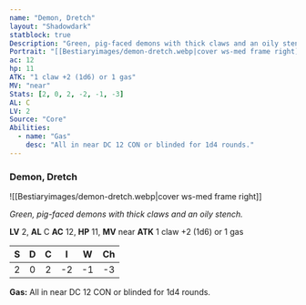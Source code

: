 ```yaml
---
name: "Demon, Dretch"
layout: "Shadowdark"
statblock: true
Description: "Green, pig-faced demons with thick claws and an oily stench."
Portrait: "[[Bestiaryimages/demon-dretch.webp|cover ws-med frame right]]"
ac: 12
hp: 11
ATK: "1 claw +2 (1d6) or 1 gas"
MV: "near"
Stats: [2, 0, 2, -2, -1, -3]
AL: C
LV: 2
Source: "Core"
Abilities:
  - name: "Gas"
    desc: "All in near DC 12 CON or blinded for 1d4 rounds."
---
```


### Demon, Dretch

![[Bestiaryimages/demon-dretch.webp|cover ws-med frame right]]

_Green, pig-faced demons with thick claws and an oily stench._

**LV** 2, **AL** C
**AC** 12, **HP** 11, **MV** near
**ATK** 1 claw +2 (1d6) or 1 gas

|  S  |  D  |  C  |  I  |  W  |  Ch  |
|:---:|:---:|:---:|:---:|:---:|:----:|
| 2 | 0 | 2 | -2 | -1 | -3 |

**Gas:** All in near DC 12 CON or blinded for 1d4 rounds.

